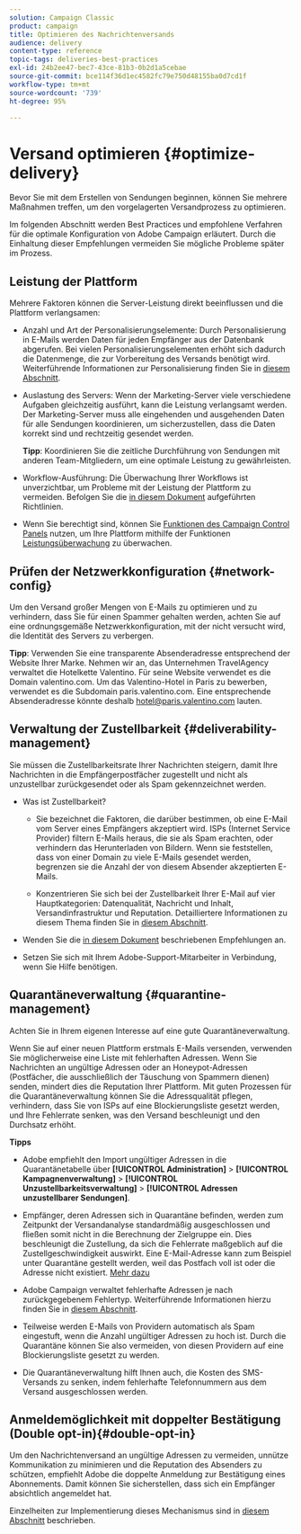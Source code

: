 ```yaml
---
solution: Campaign Classic
product: campaign
title: Optimieren des Nachrichtenversands
audience: delivery
content-type: reference
topic-tags: deliveries-best-practices
exl-id: 24b2ee47-bec7-43ce-81b3-0b2d1a5cebae
source-git-commit: bce114f36d1ec4582fc79e750d48155ba0d7cd1f
workflow-type: tm+mt
source-wordcount: '739'
ht-degree: 95%

---
```


# Versand optimieren {#optimize-delivery}

Bevor Sie mit dem Erstellen von Sendungen beginnen, können Sie mehrere Maßnahmen treffen, um den vorgelagerten Versandprozess zu optimieren.

Im folgenden Abschnitt werden Best Practices und empfohlene Verfahren für die optimale Konfiguration von Adobe Campaign erläutert. Durch die Einhaltung dieser Empfehlungen vermeiden Sie mögliche Probleme später im Prozess.

## Leistung der Plattform

Mehrere Faktoren können die Server-Leistung direkt beeinflussen und die Plattform verlangsamen:

* Anzahl und Art der Personalisierungselemente: Durch Personalisierung in E-Mails werden Daten für jeden Empfänger aus der Datenbank abgerufen. Bei vielen Personalisierungselementen erhöht sich dadurch die Datenmenge, die zur Vorbereitung des Versands benötigt wird.  Weiterführende Informationen zur Personalisierung finden Sie in [diesem Abschnitt](../../delivery/using/about-personalization.md).

* Auslastung des Servers: Wenn der Marketing-Server viele verschiedene Aufgaben gleichzeitig ausführt, kann die Leistung verlangsamt werden. Der Marketing-Server muss alle eingehenden und ausgehenden Daten für alle Sendungen koordinieren, um sicherzustellen, dass die Daten korrekt sind und rechtzeitig gesendet werden.

   **Tipp**: Koordinieren Sie die zeitliche Durchführung von Sendungen mit anderen Team-Mitgliedern, um eine optimale Leistung zu gewährleisten.

* Workflow-Ausführung: Die Überwachung Ihrer Workflows ist unverzichtbar, um Probleme mit der Leistung der Plattform zu vermeiden. Befolgen Sie die [in diesem Dokument](../../workflow/using/workflow-best-practices.md#execution-and-performance) aufgeführten Richtlinien.

* Wenn Sie berechtigt sind, können Sie [Funktionen des Campaign Control Panels](https://experienceleague.adobe.com/docs/control-panel/using/discover-control-panel/key-features.html) nutzen, um Ihre Plattform mithilfe der Funktionen [Leistungsüberwachung](https://experienceleague.adobe.com/docs/control-panel/using/performance-monitoring/about-performance-monitoring.html) zu überwachen.

## Prüfen der Netzwerkkonfiguration {#network-config}

Um den Versand großer Mengen von E-Mails zu optimieren und zu verhindern, dass Sie für einen Spammer gehalten werden, achten Sie auf eine ordnungsgemäße Netzwerkkonfiguration, mit der nicht versucht wird, die Identität des Servers zu verbergen.

**Tipp**: Verwenden Sie eine transparente Absenderadresse entsprechend der Website Ihrer Marke. Nehmen wir an, das Unternehmen TravelAgency verwaltet die Hotelkette Valentino. Für seine Website verwendet es die Domain valentino.com. Um das Valentino-Hotel in Paris zu bewerben, verwendet es die Subdomain paris.valentino.com. Eine entsprechende Absenderadresse könnte deshalb hotel@paris.valentino.com lauten.

## Verwaltung der Zustellbarkeit {#deliverability-management}

Sie müssen die Zustellbarkeitsrate Ihrer Nachrichten steigern, damit Ihre Nachrichten in die Empfängerpostfächer zugestellt und nicht als unzustellbar zurückgesendet oder als Spam gekennzeichnet werden.

* Was ist Zustellbarkeit?

   * Sie bezeichnet die Faktoren, die darüber bestimmen, ob eine E-Mail vom Server eines Empfängers akzeptiert wird. ISPs (Internet Service Provider) filtern E-Mails heraus, die sie als Spam erachten, oder verhindern das Herunterladen von Bildern. Wenn sie feststellen, dass von einer Domain zu viele E-Mails gesendet werden, begrenzen sie die Anzahl der von diesem Absender akzeptierten E-Mails.

   * Konzentrieren Sie sich bei der Zustellbarkeit Ihrer E-Mail auf vier Hauptkategorien: Datenqualität, Nachricht und Inhalt, Versandinfrastruktur und Reputation. Detailliertere Informationen zu diesem Thema finden Sie in [diesem Abschnitt](../../delivery/using/about-deliverability.md).

* Wenden Sie die [in diesem Dokument](../../delivery/using/about-deliverability.md) beschriebenen Empfehlungen an.

* Setzen Sie sich mit Ihrem Adobe-Support-Mitarbeiter in Verbindung, wenn Sie Hilfe benötigen.

## Quarantäneverwaltung {#quarantine-management}

Achten Sie in Ihrem eigenen Interesse auf eine gute Quarantäneverwaltung.

Wenn Sie auf einer neuen Plattform erstmals E-Mails versenden, verwenden Sie möglicherweise eine Liste mit fehlerhaften Adressen. Wenn Sie Nachrichten an ungültige Adressen oder an Honeypot-Adressen (Postfächer, die ausschließlich der Täuschung von Spammern dienen) senden, mindert dies die Reputation Ihrer Plattform. Mit guten Prozessen für die Quarantäneverwaltung können Sie die Adressqualität pflegen, verhindern, dass Sie von ISPs auf eine Blockierungsliste gesetzt werden, und Ihre Fehlerrate senken, was den Versand beschleunigt und den Durchsatz erhöht.

**Tipps**

* Adobe empfiehlt den Import ungültiger Adressen in die Quarantänetabelle über **[!UICONTROL Administration]** > **[!UICONTROL Kampagnenverwaltung]** > **[!UICONTROL Unzustellbarkeitsverwaltung]** > **[!UICONTROL Adressen unzustellbarer Sendungen]**.

* Empfänger, deren Adressen sich in Quarantäne befinden, werden zum Zeitpunkt der Versandanalyse standardmäßig ausgeschlossen und fließen somit nicht in die Berechnung der Zielgruppe ein. Dies beschleunigt die Zustellung, da sich die Fehlerrate maßgeblich auf die Zustellgeschwindigkeit auswirkt. Eine E-Mail-Adresse kann zum Beispiel unter Quarantäne gestellt werden, weil das Postfach voll ist oder die Adresse nicht existiert. [Mehr dazu](#identifying-quarantined-addresses-for-a-delivery)

* Adobe Campaign verwaltet fehlerhafte Adressen je nach zurückgegebenem Fehlertyp. Weiterführende Informationen hierzu finden Sie in [diesem Abschnitt](../../delivery/using/understanding-quarantine-management.md).


* Teilweise werden E-Mails von Providern automatisch als Spam eingestuft, wenn die Anzahl ungültiger Adressen zu hoch ist. Durch die Quarantäne können Sie also vermeiden, von diesen Providern auf eine Blockierungsliste gesetzt zu werden.

* Die Quarantäneverwaltung hilft Ihnen auch, die Kosten des SMS-Versands zu senken, indem fehlerhafte Telefonnummern aus dem Versand ausgeschlossen werden.

## Anmeldemöglichkeit mit doppelter Bestätigung (Double opt-in){#double-opt-in}

Um den Nachrichtenversand an ungültige Adressen zu vermeiden, unnütze Kommunikation zu minimieren und die Reputation des Absenders zu schützen, empfiehlt Adobe die doppelte Anmeldung zur Bestätigung eines Abonnements. Damit können Sie sicherstellen, dass sich ein Empfänger absichtlich angemeldet hat.

Einzelheiten zur Implementierung dieses Mechanismus sind in [diesem Abschnitt](../../web/using/use-cases--web-forms.md) beschrieben.
